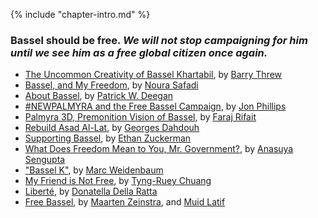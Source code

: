 {% include "chapter-intro.md" %}

### Bassel should be free. _We will not stop campaigning for him until we see him as a free global citizen once again._

* [The Uncommon Creativity of Bassel Khartabil](the-uncommon-creativity-of-bassel-khartabil.html), by [Barry Threw](../authors/barry-threw.html)
* [Bassel, and My Freedom](bassel-and-my-freedom.html), by [Noura Safadi](../authors/noura-safadi.html)
* [About Bassel](about-bassel.html), by [Patrick W. Deegan](../authors/patrick-w-deegan.html)
* [#NEWPALMYRA and the Free Bassel Campaign](newpalmyra-and-the-free-bassel-campaign.html), by [Jon Phillips](../authors/jon-phillips.html)
* [Palmyra 3D, Premonition Vision of Bassel](palmyra-3d-premonition-vision-of-bassel.html), by [Faraj Rifait](../authors/faraj-rifait.html)
* [Rebuild Asad Al-Lat](rebuild-asad-al-lat.html), by [Georges Dahdouh](../authors/georges-dahdouh.html)
* [Supporting Bassel](supporting-bassel.html), by [Ethan Zuckerman](../authors/ethan-zuckerman.html)
* [What Does Freedom Mean to You, Mr. Government?](what-does-freedom-mean-to-you-mr-government.html), by [Anasuya Sengupta](../authors/anasuya-sengupta.html)
* ["Bassel K"](bassel-k.html), by [Marc Weidenbaum](../authors/marc-weidenbaum.html)
* [My Friend is Not Free](my-friend-is-not-free.html), by [Tyng-Ruey Chuang](../authors/tyng-ruey-chuang.html)
* [Liberté](liberte.html), by [Donatella Della Ratta](../authors/donatella-della-ratta.html)
* [Free Bassel](free-bassel.html), by [Maarten Zeinstra](../authors/maarten-zeinstra), and [Muid Latif](../authors/muid-latif.html)
